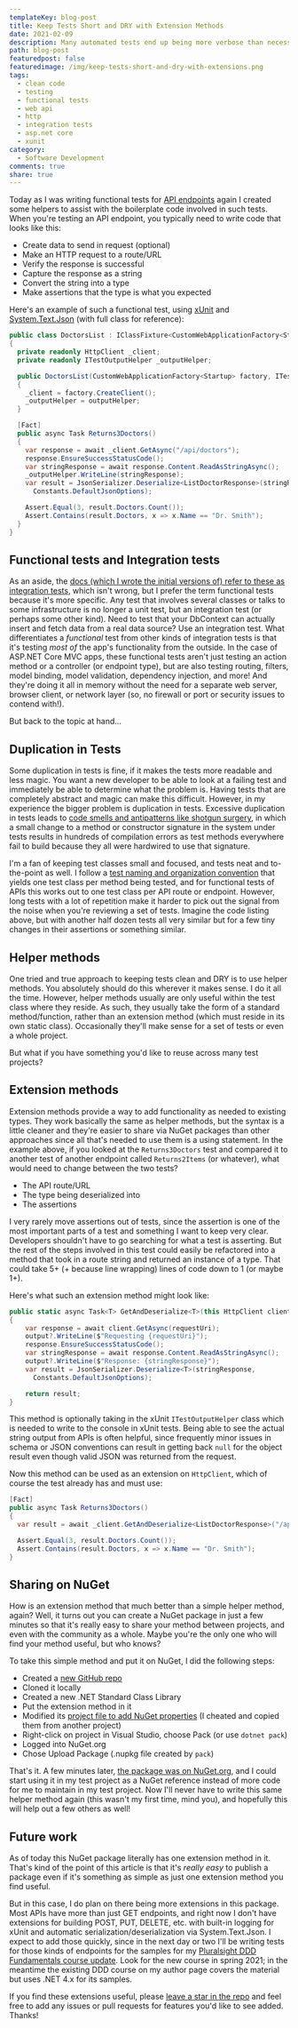 ```yaml
---
templateKey: blog-post
title: Keep Tests Short and DRY with Extension Methods
date: 2021-02-09
description: Many automated tests end up being more verbose than necessary, with a lot of plumbing and setup code. Using simple extension methods is one technique you can use to keep tests shorter without making them harder to read and comprehend.
path: blog-post
featuredpost: false
featuredimage: /img/keep-tests-short-and-dry-with-extensions.png
tags:
  - clean code
  - testing
  - functional tests
  - web api
  - http
  - integration tests
  - asp.net core
  - xunit
category:
  - Software Development
comments: true
share: true
---
```


Today as I was writing functional tests for [API endpoints](https://github.com/ardalis/ApiEndpoints) again I created some helpers to assist with the boilerplate code involved in such tests. When you're testing an API endpoint, you typically need to write code that looks like this:

- Create data to send in request (optional)
- Make an HTTP request to a route/URL
- Verify the response is successful
- Capture the response as a string
- Convert the string into a type
- Make assertions that the type is what you expected

Here's an example of such a functional test, using [xUnit](https://xunit.net/) and [System.Text.Json](https://docs.microsoft.com/en-us/dotnet/api/system.text.json?view=net-5.0) (with full class for reference):

```csharp
public class DoctorsList : IClassFixture<CustomWebApplicationFactory<Startup>>
{
  private readonly HttpClient _client;
  private readonly ITestOutputHelper _outputHelper;

  public DoctorsList(CustomWebApplicationFactory<Startup> factory, ITestOutputHelper outputHelper)
  {
    _client = factory.CreateClient();
    _outputHelper = outputHelper;
  }

  [Fact]
  public async Task Returns3Doctors()
  {
    var response = await _client.GetAsync("/api/doctors");
    response.EnsureSuccessStatusCode();
    var stringResponse = await response.Content.ReadAsStringAsync();
    _outputHelper.WriteLine(stringResponse);
    var result = JsonSerializer.Deserialize<ListDoctorResponse>(stringResponse,
      Constants.DefaultJsonOptions);

    Assert.Equal(3, result.Doctors.Count());
    Assert.Contains(result.Doctors, x => x.Name == "Dr. Smith");
  }
}
```

## Functional tests and Integration tests

As an aside, the [docs (which I wrote the initial versions of) refer to these as integration tests](https://docs.microsoft.com/en-us/aspnet/core/test/integration-tests?view=aspnetcore-5.0), which isn't wrong, but I prefer the term functional tests because it's more specific. Any test that involves several classes or talks to some infrastructure is no longer a unit test, but an integration test (or perhaps some other kind). Need to test that your DbContext can actually insert and fetch data from a real data source? Use an integration test. What differentiates a *functional* test from other kinds of integration tests is that it's testing *most of* the app's functionality from the outside. In the case of ASP.NET Core MVC apps, these functional tests aren't just testing an action method or a controller (or endpoint type), but are also testing routing, filters, model binding, model validation, dependency injection, and more! And they're doing it all in memory without the need for a separate web server, browser client, or network layer (so, no firewall or port or security issues to contend with!).

But back to the topic at hand...

## Duplication in Tests

Some duplication in tests is fine, if it makes the tests more readable and less magic. You want a new developer to be able to look at a failing test and immediately be able to determine what the problem is. Having tests that are completely abstract and magic can make this difficult. However, in my experience the bigger problem is duplication in tests. Excessive duplication in tests leads to [code smells and antipatterns like shotgun surgery](https://deviq.com/antipatterns/code-smells), in which a small change to a method or constructor signature in the system under tests results in hundreds of compilation errors as test methods everywhere fail to build because they all were hardwired to use that signature.

I'm a fan of keeping test classes small and focused, and tests neat and to-the-point as well. I follow a [test naming and organization convention](https://ardalis.com/unit-test-naming-convention/) that yields one test class per method being tested, and for functional tests of APIs this works out to one test class per API route or endpoint. However, long tests with a lot of repetition make it harder to pick out the signal from the noise when you're reviewing a set of tests. Imagine the code listing above, but with another half dozen tests all very similar but for a few tiny changes in their assertions or something similar.

## Helper methods

One tried and true approach to keeping tests clean and DRY is to use helper methods. You absolutely should do this wherever it makes sense. I do it all the time. However, helper methods usually are only useful within the test class where they reside. As such, they usually take the form of a standard method/function, rather than an extension method (which must reside in its own static class). Occasionally they'll make sense for a set of tests or even a whole project.

But what if you have something you'd like to reuse across many test projects?

## Extension methods

Extension methods provide a way to add functionality as needed to existing types. They work basically the same as helper methods, but the syntax is a little cleaner and they're easier to share via NuGet packages than other approaches since all that's needed to use them is a using statement. In the example above, if you looked at the `Returns3Doctors` test and compared it to another test of another endpoint called `Returns2Items` (or whatever), what would need to change between the two tests?

- The API route/URL
- The type being deserialized into
- The assertions

I very rarely move assertions out of tests, since the assertion is one of the most important parts of a test and something I want to keep very clear. Developers shouldn't have to go searching for what a test is asserting. But the rest of the steps involved in this test could easily be refactored into a method that took in a route string and returned an instance of a type. That could take 5+ (+ because line wrapping) lines of code down to 1 (or maybe 1+).

Here's what such an extension method might look like:

```csharp
public static async Task<T> GetAndDeserialize<T>(this HttpClient client, string requestUri, ITestOutputHelper output = null)
{
    var response = await client.GetAsync(requestUri);
    output?.WriteLine($"Requesting {requestUri}");
    response.EnsureSuccessStatusCode();
    var stringResponse = await response.Content.ReadAsStringAsync();
    output?.WriteLine($"Response: {stringResponse}");
    var result = JsonSerializer.Deserialize<T>(stringResponse,
      Constants.DefaultJsonOptions);

    return result;
}
```

This method is optionally taking in the xUnit `ITestOutputHelper` class which is needed to write to the console in xUnit tests. Being able to see the actual string output from APIs is often helpful, since frequently minor issues in schema or JSON conventions can result in getting back `null` for the object result even though valid JSON was returned from the request.

Now this method can be used as an extension on `HttpClient`, which of course the test already has and must use:

```csharp
[Fact]
public async Task Returns3Doctors()
{
  var result = await _client.GetAndDeserialize<ListDoctorResponse>("/api/doctors", _outputHelper);

  Assert.Equal(3, result.Doctors.Count());
  Assert.Contains(result.Doctors, x => x.Name == "Dr. Smith");
}
```

## Sharing on NuGet

How is an extension method that much better than a simple helper method, again? Well, it turns out you can create a NuGet package in just a few minutes so that it's really easy to share your method between projects, and even with the community as a whole. Maybe you're the only one who will find your method useful, but who knows?

To take this simple method and put it on NuGet, I did the following steps:

- Created a [new GitHub repo](https://github.com/ardalis/HttpClientTestExtensions)
- Cloned it locally
- Created a new .NET Standard Class Library
- Put the extension method in it
- Modified its [project file to add NuGet properties](https://github.com/ardalis/HttpClientTestExtensions/blob/main/src/Ardalis.HttpClientTestExtensions/Ardalis.HttpClientTestExtensions.csproj) (I cheated and copied them from another project)
- Right-click on project in Visual Studio, choose Pack (or use `dotnet pack`)
- Logged into NuGet.org
- Chose Upload Package (.nupkg file created by `pack`)

That's it. A few minutes later, [the package was on NuGet.org](https://www.nuget.org/packages/Ardalis.HttpClientTestExtensions), and I could start using it in my test project as a NuGet reference instead of more code for me to maintain in my test project. Now I'll never have to write this same helper method again (this wasn't my first time, mind you), and hopefully this will help out a few others as well!

## Future work

As of today this NuGet package literally has one extension method in it. That's kind of the point of this article is that it's *really easy* to publish a package even if it's something as simple as just one extension method you find useful.

But in this case, I do plan on there being more extensions in this package. Most APIs have more than just GET endpoints, and right now I don't have extensions for building POST, PUT, DELETE, etc. with built-in logging for xUnit and automatic serialization/deserialization via System.Text.Json. I expect to add those quickly, since in the next day or two I'll be writing tests for those kinds of endpoints for the samples for my [Pluralsight DDD Fundamentals course update](https://app.pluralsight.com/profile/author/steve-smith). Look for the new course in spring 2021; in the meantime the existing DDD course on my author page covers the material but uses .NET 4.x for its samples.

If you find these extensions useful, please [leave a star in the repo](https://github.com/ardalis/HttpClientTestExtensions) and feel free to add any issues or pull requests for features you'd like to see added. Thanks!
